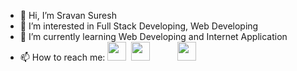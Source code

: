 - 👋 Hi, I’m Sravan Suresh
- 👀 I’m interested in Full Stack Developing, Web Developing
- 🌱 I’m currently learning Web Developing and Internet Application
- 📫 How to reach me: <a href="mailto:sravansuresh2411@gmail.com" alt="Contact me"><code><img  height="30" src="https://github.com/webdevsra1/Masterassets/blob/300b620cd12710328b047ea9d95e84ac69eeff83/Gmail.png"></code></a>
&nbsp;<a href="https://www.linkedin.com/in/sravan-suresh-112121156/" alt="Linkedin"><code><img  height="30" src="https://github.com/webdevsra1/Masterassets/blob/300b620cd12710328b047ea9d95e84ac69eeff83/Linkedin.png"></code></a>
&nbsp;&nbsp;&nbsp;&nbsp; &nbsp; &nbsp; &nbsp;<a href="https://twitter.com/sravanqute" alt="Twitter"><code><img  height="30" src="https://github.com/webdevsra1/Masterassets/blob/430dd8260c4bec33b773c9895df408806513d887/Twitter.png"></code></a>
&nbsp;&nbsp;&nbsp;&nbsp; &nbsp; &nbsp; &nbsp;
<!---
webdevsra1/webdevsra1 is a ✨ special ✨ repository because its `README.md` (this file) appears on your GitHub profile.
You can click the Preview link to take a look at your changes.
--->

